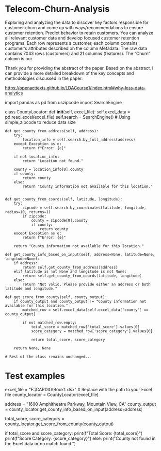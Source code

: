 # Telecom-Churn-Analysis
Exploring and analyzing the data to discover key factors responsible for customer churn and come up with ways/recommendations to ensure customer retention.
Predict behavior to retain customers. You can analyze all relevant customer data and develop focused customer retention programs. Each row represents a customer, each column contains customer’s attributes described on the column Metadata. The raw data contains 7043 rows (customers) and 21 columns (features). The “Churn” column is our 


Thank you for providing the abstract of the paper. Based on the abstract, I can provide a more detailed breakdown of the key concepts and methodologies discussed in the paper:

https://openacttexts.github.io/LDACourse1/index.html#why-loss-data-analytics


import pandas as pd
from uszipcode import SearchEngine

class CountyLocator:
    def __init__(self, excel_file):
        self.excel_data = pd.read_excel(excel_file)
        self.search = SearchEngine()  # Using simple_zipcode to reduce data size

    def get_county_from_address(self, address):
        try:
            location_info = self.search.by_full_address(address)
        except Exception as e:
            return f"Error: {e}"

        if not location_info:
            return "Location not found."

        county = location_info[0].county
        if county:
            return county
        else:
            return "County information not available for this location."
    
    
    def get_county_from_coords(self, latitude, longitude):
        try:
            zipcode = self.search.by_coordinates(latitude, longitude, radius=10, returns=1)
            if zipcode:
                county = zipcode[0].county
                if county:
                    return county
        except Exception as e:
            return f"Error: {e}"

        return "County information not available for this location."

    def get_county_info_based_on_input(self, address=None, latitude=None, longitude=None):
        if address:
            return self.get_county_from_address(address)
        elif latitude is not None and longitude is not None:
            return self.get_county_from_coords(latitude, longitude)
        else:
            return "Not valid. Please provide either an address or both latitude and longitude."

    def get_score_from_county(self, county_output):
        if county_output and county_output != "County information not available for this location.":
            matched_row = self.excel_data[self.excel_data['county'] == county_output]

            if not matched_row.empty:
                total_score = matched_row['total_score'].values[0]
                score_category = matched_row['score_category'].values[0]

                return total_score, score_category

        return None, None

    # Rest of the class remains unchanged...

# Test examples
excel_file = "F:\CARDIO\Book1.xlsx"  # Replace with the path to your Excel file
county_locator = CountyLocator(excel_file)

address = "1600 Amphitheatre Parkway, Mountain View, CA"
county_output = county_locator.get_county_info_based_on_input(address=address)

total_score, score_category = county_locator.get_score_from_county(county_output)

if total_score and score_category:
    print(f"Total Score: {total_score}")
    print(f"Score Category: {score_category}")
else:
    print("County not found in the Excel data or no match found.")
